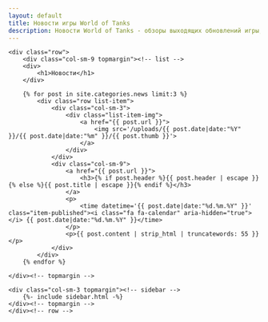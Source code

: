 ```yaml
---
layout: default
title: Новости игры World of Tanks
description: Новости World of Tanks - обзоры выходящих обновлений игры, обзоры изменений веток и новых танков WoT, ангаров и другого контента в игре. Информация об изменениях баланса между танками, планы разработчиков на будущее и другая важная информация для поклонников мира танков...
---
```




<div class="container category-page">
	
    <div class="row">
        <div class="col-sm-9 topmargin"><!-- list -->
		<div>
			<h1>Новости</h1>
		</div>	
		
		{% for post in site.categories.news limit:3 %} 
			<div class="row list-item">
				<div class="col-sm-3">
					<div class="list-item-img">
						<a href="{{ post.url }}">
							<img src='/uploads/{{ post.date|date:"%Y" }}/{{ post.date|date:"%m" }}/{{ post.thumb }}'>
						</a>
					</div>
				</div>
				<div class="col-sm-9">
					<a href="{{ post.url }}">
						<h3>{% if post.header %}{{ post.header | escape }}{% else %}{{ post.title | escape }}{% endif %}</h3>
					</a>
					<p>
						<time datetime='{{ post.date|date:"%d.%m.%Y" }}' class="item-published"><i class="fa fa-calendar" aria-hidden="true"></i> {{ post.date|date:"%d.%m.%Y" }}</time>
					</p>
					<p>{{ post.content | strip_html | truncatewords: 55 }}</p>
				</div>
			</div>
		{% endfor %}
		
	</div><!-- topmargin -->
	    
	<div class="col-sm-3 topmargin"><!-- sidebar -->
		{%- include sidebar.html -%}
	</div><!-- topmargin -->
    </div><!-- row -->

</div><!-- container -->

